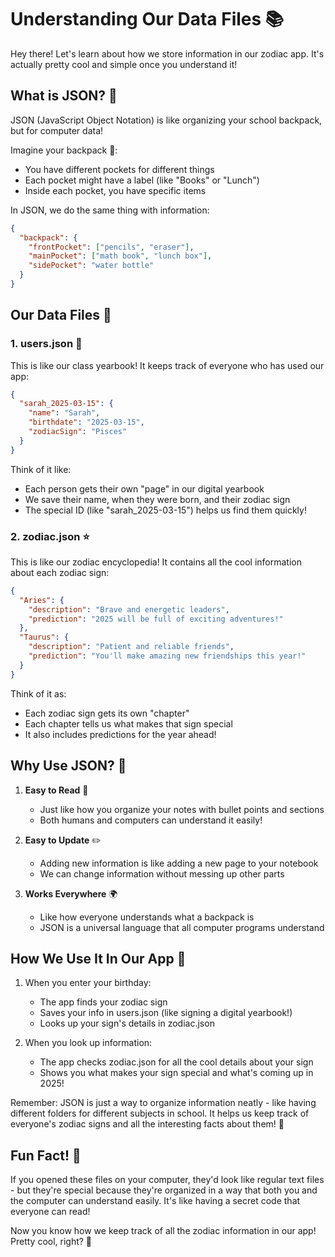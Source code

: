# Understanding Our Data Files 📚

Hey there! Let's learn about how we store information in our zodiac app. It's actually pretty cool and simple once you understand it! 

## What is JSON? 📝

JSON (JavaScript Object Notation) is like organizing your school backpack, but for computer data! 

Imagine your backpack 🎒:
- You have different pockets for different things
- Each pocket might have a label (like "Books" or "Lunch")
- Inside each pocket, you have specific items

In JSON, we do the same thing with information:
```json
{
  "backpack": {
    "frontPocket": ["pencils", "eraser"],
    "mainPocket": ["math book", "lunch box"],
    "sidePocket": "water bottle"
  }
}
```

## Our Data Files 📂

### 1. users.json 👥
This is like our class yearbook! It keeps track of everyone who has used our app:

```json
{
  "sarah_2025-03-15": {
    "name": "Sarah",
    "birthdate": "2025-03-15",
    "zodiacSign": "Pisces"
  }
}
```

Think of it like:
- Each person gets their own "page" in our digital yearbook
- We save their name, when they were born, and their zodiac sign
- The special ID (like "sarah_2025-03-15") helps us find them quickly!

### 2. zodiac.json ⭐
This is like our zodiac encyclopedia! It contains all the cool information about each zodiac sign:

```json
{
  "Aries": {
    "description": "Brave and energetic leaders",
    "prediction": "2025 will be full of exciting adventures!"
  },
  "Taurus": {
    "description": "Patient and reliable friends",
    "prediction": "You'll make amazing new friendships this year!"
  }
}
```

Think of it as:
- Each zodiac sign gets its own "chapter"
- Each chapter tells us what makes that sign special
- It also includes predictions for the year ahead!

## Why Use JSON? 🤔

1. **Easy to Read** 📖
   - Just like how you organize your notes with bullet points and sections
   - Both humans and computers can understand it easily!

2. **Easy to Update** ✏️
   - Adding new information is like adding a new page to your notebook
   - We can change information without messing up other parts

3. **Works Everywhere** 🌍
   - Like how everyone understands what a backpack is
   - JSON is a universal language that all computer programs understand

## How We Use It In Our App 🚀

1. When you enter your birthday:
   - The app finds your zodiac sign
   - Saves your info in users.json (like signing a digital yearbook!)
   - Looks up your sign's details in zodiac.json

2. When you look up information:
   - The app checks zodiac.json for all the cool details about your sign
   - Shows you what makes your sign special and what's coming up in 2025!

Remember: JSON is just a way to organize information neatly - like having different folders for different subjects in school. It helps us keep track of everyone's zodiac signs and all the interesting facts about them! 🌟

## Fun Fact! 🎯
If you opened these files on your computer, they'd look like regular text files - but they're special because they're organized in a way that both you and the computer can understand easily. It's like having a secret code that everyone can read! 

Now you know how we keep track of all the zodiac information in our app! Pretty cool, right? 🎉
